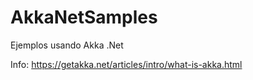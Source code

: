 # AkkaNetSamples
Ejemplos usando Akka .Net 

Info: https://getakka.net/articles/intro/what-is-akka.html
